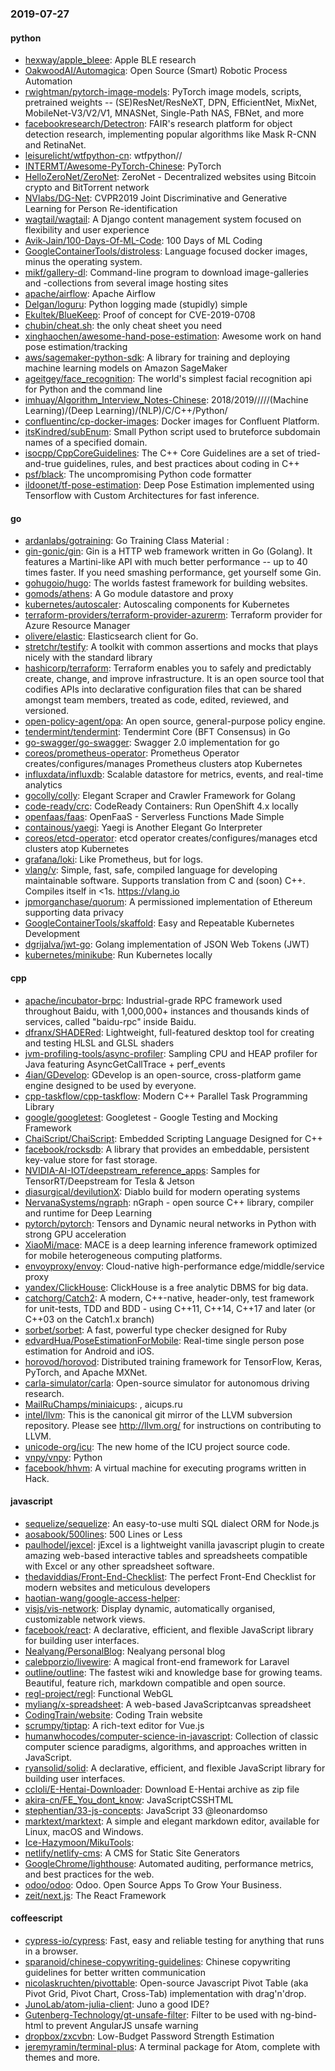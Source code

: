 ### 2019-07-27

#### python
* [hexway/apple_bleee](https://github.com/hexway/apple_bleee): Apple BLE research
* [OakwoodAI/Automagica](https://github.com/OakwoodAI/Automagica):  Open Source (Smart) Robotic Process Automation
* [rwightman/pytorch-image-models](https://github.com/rwightman/pytorch-image-models): PyTorch image models, scripts, pretrained weights -- (SE)ResNet/ResNeXT, DPN, EfficientNet, MixNet, MobileNet-V3/V2/V1, MNASNet, Single-Path NAS, FBNet, and more
* [facebookresearch/Detectron](https://github.com/facebookresearch/Detectron): FAIR's research platform for object detection research, implementing popular algorithms like Mask R-CNN and RetinaNet.
* [leisurelicht/wtfpython-cn](https://github.com/leisurelicht/wtfpython-cn): wtfpython// 
* [INTERMT/Awesome-PyTorch-Chinese](https://github.com/INTERMT/Awesome-PyTorch-Chinese): PyTorch
* [HelloZeroNet/ZeroNet](https://github.com/HelloZeroNet/ZeroNet): ZeroNet - Decentralized websites using Bitcoin crypto and BitTorrent network
* [NVlabs/DG-Net](https://github.com/NVlabs/DG-Net): CVPR2019 Joint Discriminative and Generative Learning for Person Re-identification
* [wagtail/wagtail](https://github.com/wagtail/wagtail): A Django content management system focused on flexibility and user experience
* [Avik-Jain/100-Days-Of-ML-Code](https://github.com/Avik-Jain/100-Days-Of-ML-Code): 100 Days of ML Coding
* [GoogleContainerTools/distroless](https://github.com/GoogleContainerTools/distroless):  Language focused docker images, minus the operating system.
* [mikf/gallery-dl](https://github.com/mikf/gallery-dl): Command-line program to download image-galleries and -collections from several image hosting sites
* [apache/airflow](https://github.com/apache/airflow): Apache Airflow
* [Delgan/loguru](https://github.com/Delgan/loguru): Python logging made (stupidly) simple
* [Ekultek/BlueKeep](https://github.com/Ekultek/BlueKeep): Proof of concept for CVE-2019-0708
* [chubin/cheat.sh](https://github.com/chubin/cheat.sh): the only cheat sheet you need
* [xinghaochen/awesome-hand-pose-estimation](https://github.com/xinghaochen/awesome-hand-pose-estimation): Awesome work on hand pose estimation/tracking
* [aws/sagemaker-python-sdk](https://github.com/aws/sagemaker-python-sdk): A library for training and deploying machine learning models on Amazon SageMaker
* [ageitgey/face_recognition](https://github.com/ageitgey/face_recognition): The world's simplest facial recognition api for Python and the command line
* [imhuay/Algorithm_Interview_Notes-Chinese](https://github.com/imhuay/Algorithm_Interview_Notes-Chinese): 2018/2019/////(Machine Learning)/(Deep Learning)/(NLP)/C/C++/Python/
* [confluentinc/cp-docker-images](https://github.com/confluentinc/cp-docker-images): Docker images for Confluent Platform.
* [itsKindred/subEnum](https://github.com/itsKindred/subEnum): Small Python script used to bruteforce subdomain names of a specified domain.
* [isocpp/CppCoreGuidelines](https://github.com/isocpp/CppCoreGuidelines): The C++ Core Guidelines are a set of tried-and-true guidelines, rules, and best practices about coding in C++
* [psf/black](https://github.com/psf/black): The uncompromising Python code formatter
* [ildoonet/tf-pose-estimation](https://github.com/ildoonet/tf-pose-estimation): Deep Pose Estimation implemented using Tensorflow with Custom Architectures for fast inference.

#### go
* [ardanlabs/gotraining](https://github.com/ardanlabs/gotraining): Go Training Class Material :
* [gin-gonic/gin](https://github.com/gin-gonic/gin): Gin is a HTTP web framework written in Go (Golang). It features a Martini-like API with much better performance -- up to 40 times faster. If you need smashing performance, get yourself some Gin.
* [gohugoio/hugo](https://github.com/gohugoio/hugo): The worlds fastest framework for building websites.
* [gomods/athens](https://github.com/gomods/athens): A Go module datastore and proxy
* [kubernetes/autoscaler](https://github.com/kubernetes/autoscaler): Autoscaling components for Kubernetes
* [terraform-providers/terraform-provider-azurerm](https://github.com/terraform-providers/terraform-provider-azurerm): Terraform provider for Azure Resource Manager
* [olivere/elastic](https://github.com/olivere/elastic): Elasticsearch client for Go.
* [stretchr/testify](https://github.com/stretchr/testify): A toolkit with common assertions and mocks that plays nicely with the standard library
* [hashicorp/terraform](https://github.com/hashicorp/terraform): Terraform enables you to safely and predictably create, change, and improve infrastructure. It is an open source tool that codifies APIs into declarative configuration files that can be shared amongst team members, treated as code, edited, reviewed, and versioned.
* [open-policy-agent/opa](https://github.com/open-policy-agent/opa): An open source, general-purpose policy engine.
* [tendermint/tendermint](https://github.com/tendermint/tendermint):  Tendermint Core (BFT Consensus) in Go
* [go-swagger/go-swagger](https://github.com/go-swagger/go-swagger): Swagger 2.0 implementation for go
* [coreos/prometheus-operator](https://github.com/coreos/prometheus-operator): Prometheus Operator creates/configures/manages Prometheus clusters atop Kubernetes
* [influxdata/influxdb](https://github.com/influxdata/influxdb): Scalable datastore for metrics, events, and real-time analytics
* [gocolly/colly](https://github.com/gocolly/colly): Elegant Scraper and Crawler Framework for Golang
* [code-ready/crc](https://github.com/code-ready/crc): CodeReady Containers: Run OpenShift 4.x locally
* [openfaas/faas](https://github.com/openfaas/faas): OpenFaaS - Serverless Functions Made Simple
* [containous/yaegi](https://github.com/containous/yaegi): Yaegi is Another Elegant Go Interpreter
* [coreos/etcd-operator](https://github.com/coreos/etcd-operator): etcd operator creates/configures/manages etcd clusters atop Kubernetes
* [grafana/loki](https://github.com/grafana/loki): Like Prometheus, but for logs.
* [vlang/v](https://github.com/vlang/v): Simple, fast, safe, compiled language for developing maintainable software. Supports translation from C and (soon) C++. Compiles itself in <1s. https://vlang.io
* [jpmorganchase/quorum](https://github.com/jpmorganchase/quorum): A permissioned implementation of Ethereum supporting data privacy
* [GoogleContainerTools/skaffold](https://github.com/GoogleContainerTools/skaffold): Easy and Repeatable Kubernetes Development
* [dgrijalva/jwt-go](https://github.com/dgrijalva/jwt-go): Golang implementation of JSON Web Tokens (JWT)
* [kubernetes/minikube](https://github.com/kubernetes/minikube): Run Kubernetes locally

#### cpp
* [apache/incubator-brpc](https://github.com/apache/incubator-brpc): Industrial-grade RPC framework used throughout Baidu, with 1,000,000+ instances and thousands kinds of services, called "baidu-rpc" inside Baidu.
* [dfranx/SHADERed](https://github.com/dfranx/SHADERed): Lightweight, full-featured desktop tool for creating and testing HLSL and GLSL shaders
* [jvm-profiling-tools/async-profiler](https://github.com/jvm-profiling-tools/async-profiler): Sampling CPU and HEAP profiler for Java featuring AsyncGetCallTrace + perf_events
* [4ian/GDevelop](https://github.com/4ian/GDevelop):  GDevelop is an open-source, cross-platform game engine designed to be used by everyone.
* [cpp-taskflow/cpp-taskflow](https://github.com/cpp-taskflow/cpp-taskflow): Modern C++ Parallel Task Programming Library
* [google/googletest](https://github.com/google/googletest): Googletest - Google Testing and Mocking Framework
* [ChaiScript/ChaiScript](https://github.com/ChaiScript/ChaiScript): Embedded Scripting Language Designed for C++
* [facebook/rocksdb](https://github.com/facebook/rocksdb): A library that provides an embeddable, persistent key-value store for fast storage.
* [NVIDIA-AI-IOT/deepstream_reference_apps](https://github.com/NVIDIA-AI-IOT/deepstream_reference_apps): Samples for TensorRT/Deepstream for Tesla & Jetson
* [diasurgical/devilutionX](https://github.com/diasurgical/devilutionX): Diablo build for modern operating systems
* [NervanaSystems/ngraph](https://github.com/NervanaSystems/ngraph): nGraph - open source C++ library, compiler and runtime for Deep Learning
* [pytorch/pytorch](https://github.com/pytorch/pytorch): Tensors and Dynamic neural networks in Python with strong GPU acceleration
* [XiaoMi/mace](https://github.com/XiaoMi/mace): MACE is a deep learning inference framework optimized for mobile heterogeneous computing platforms.
* [envoyproxy/envoy](https://github.com/envoyproxy/envoy): Cloud-native high-performance edge/middle/service proxy
* [yandex/ClickHouse](https://github.com/yandex/ClickHouse): ClickHouse is a free analytic DBMS for big data.
* [catchorg/Catch2](https://github.com/catchorg/Catch2): A modern, C++-native, header-only, test framework for unit-tests, TDD and BDD - using C++11, C++14, C++17 and later (or C++03 on the Catch1.x branch)
* [sorbet/sorbet](https://github.com/sorbet/sorbet): A fast, powerful type checker designed for Ruby
* [edvardHua/PoseEstimationForMobile](https://github.com/edvardHua/PoseEstimationForMobile):  Real-time single person pose estimation for Android and iOS.
* [horovod/horovod](https://github.com/horovod/horovod): Distributed training framework for TensorFlow, Keras, PyTorch, and Apache MXNet.
* [carla-simulator/carla](https://github.com/carla-simulator/carla): Open-source simulator for autonomous driving research.
* [MailRuChamps/miniaicups](https://github.com/MailRuChamps/miniaicups): ,     aicups.ru
* [intel/llvm](https://github.com/intel/llvm): This is the canonical git mirror of the LLVM subversion repository. Please see http://llvm.org/ for instructions on contributing to LLVM.
* [unicode-org/icu](https://github.com/unicode-org/icu): The new home of the ICU project source code.
* [vnpy/vnpy](https://github.com/vnpy/vnpy): Python
* [facebook/hhvm](https://github.com/facebook/hhvm): A virtual machine for executing programs written in Hack.

#### javascript
* [sequelize/sequelize](https://github.com/sequelize/sequelize): An easy-to-use multi SQL dialect ORM for Node.js
* [aosabook/500lines](https://github.com/aosabook/500lines): 500 Lines or Less
* [paulhodel/jexcel](https://github.com/paulhodel/jexcel): jExcel is a lightweight vanilla javascript plugin to create amazing web-based interactive tables and spreadsheets compatible with Excel or any other spreadsheet software.
* [thedaviddias/Front-End-Checklist](https://github.com/thedaviddias/Front-End-Checklist):  The perfect Front-End Checklist for modern websites and meticulous developers
* [haotian-wang/google-access-helper](https://github.com/haotian-wang/google-access-helper): 
* [visjs/vis-network](https://github.com/visjs/vis-network): Display dynamic, automatically organised, customizable network views.
* [facebook/react](https://github.com/facebook/react): A declarative, efficient, and flexible JavaScript library for building user interfaces.
* [Nealyang/PersonalBlog](https://github.com/Nealyang/PersonalBlog):  Nealyang personal blog
* [calebporzio/livewire](https://github.com/calebporzio/livewire): A magical front-end framework for Laravel
* [outline/outline](https://github.com/outline/outline): The fastest wiki and knowledge base for growing teams. Beautiful, feature rich, markdown compatible and open source.
* [regl-project/regl](https://github.com/regl-project/regl):  Functional WebGL
* [myliang/x-spreadsheet](https://github.com/myliang/x-spreadsheet): A web-based JavaScriptcanvas spreadsheet
* [CodingTrain/website](https://github.com/CodingTrain/website): Coding Train website
* [scrumpy/tiptap](https://github.com/scrumpy/tiptap): A rich-text editor for Vue.js
* [humanwhocodes/computer-science-in-javascript](https://github.com/humanwhocodes/computer-science-in-javascript): Collection of classic computer science paradigms, algorithms, and approaches written in JavaScript.
* [ryansolid/solid](https://github.com/ryansolid/solid): A declarative, efficient, and flexible JavaScript library for building user interfaces.
* [ccloli/E-Hentai-Downloader](https://github.com/ccloli/E-Hentai-Downloader): Download E-Hentai archive as zip file
* [akira-cn/FE_You_dont_know](https://github.com/akira-cn/FE_You_dont_know): JavaScriptCSSHTML
* [stephentian/33-js-concepts](https://github.com/stephentian/33-js-concepts):   JavaScript 33 @leonardomso
* [marktext/marktext](https://github.com/marktext/marktext): A simple and elegant markdown editor, available for Linux, macOS and Windows.
* [Ice-Hazymoon/MikuTools](https://github.com/Ice-Hazymoon/MikuTools): 
* [netlify/netlify-cms](https://github.com/netlify/netlify-cms): A CMS for Static Site Generators
* [GoogleChrome/lighthouse](https://github.com/GoogleChrome/lighthouse): Automated auditing, performance metrics, and best practices for the web.
* [odoo/odoo](https://github.com/odoo/odoo): Odoo. Open Source Apps To Grow Your Business.
* [zeit/next.js](https://github.com/zeit/next.js): The React Framework

#### coffeescript
* [cypress-io/cypress](https://github.com/cypress-io/cypress): Fast, easy and reliable testing for anything that runs in a browser.
* [sparanoid/chinese-copywriting-guidelines](https://github.com/sparanoid/chinese-copywriting-guidelines): Chinese copywriting guidelines for better written communication
* [nicolaskruchten/pivottable](https://github.com/nicolaskruchten/pivottable): Open-source Javascript Pivot Table (aka Pivot Grid, Pivot Chart, Cross-Tab) implementation with drag'n'drop.
* [JunoLab/atom-julia-client](https://github.com/JunoLab/atom-julia-client): Juno a good IDE?
* [Gutenberg-Technology/gt-unsafe-filter](https://github.com/Gutenberg-Technology/gt-unsafe-filter): Filter to be used with ng-bind-html to prevent AngularJS unsafe warning
* [dropbox/zxcvbn](https://github.com/dropbox/zxcvbn): Low-Budget Password Strength Estimation
* [jeremyramin/terminal-plus](https://github.com/jeremyramin/terminal-plus): A terminal package for Atom, complete with themes and more.
